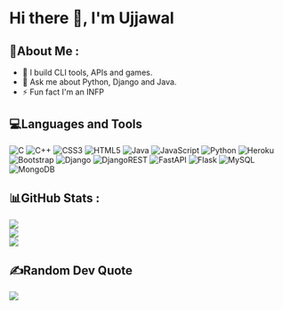 # Hi there 👋, I'm Ujjawal

## 💫About Me :
- 🌱 I build CLI tools, APIs and games.
- 💬 Ask me about Python, Django and Java.
- ⚡ Fun fact I'm an INFP
                                                                                                                                 
## 💻Languages and Tools
![C](https://img.shields.io/badge/c-%2300599C.svg?style=for-the-badge&logo=c&logoColor=white) 
![C++](https://img.shields.io/badge/c++-%2300599C.svg?style=for-the-badge&logo=c%2B%2B&logoColor=white) 
![CSS3](https://img.shields.io/badge/css3-%231572B6.svg?style=for-the-badge&logo=css3&logoColor=white) 
![HTML5](https://img.shields.io/badge/html5-%23E34F26.svg?style=for-the-badge&logo=html5&logoColor=white) 
![Java](https://img.shields.io/badge/java-%23ED8B00.svg?style=for-the-badge&logo=java&logoColor=white) 
![JavaScript](https://img.shields.io/badge/javascript-%23323330.svg?style=for-the-badge&logo=javascript&logoColor=%23F7DF1E) 
![Python](https://img.shields.io/badge/python-3670A0?style=for-the-badge&logo=python&logoColor=ffdd54) 
![Heroku](https://img.shields.io/badge/heroku-%23430098.svg?style=for-the-badge&logo=heroku&logoColor=white) 
![Bootstrap](https://img.shields.io/badge/bootstrap-%23563D7C.svg?style=for-the-badge&logo=bootstrap&logoColor=white) 
![Django](https://img.shields.io/badge/django-%23092E20.svg?style=for-the-badge&logo=django&logoColor=white) 
![DjangoREST](https://img.shields.io/badge/DJANGO-REST-ff1709?style=for-the-badge&logo=django&logoColor=white&color=ff1709&labelColor=gray)
![FastAPI](https://img.shields.io/badge/FastAPI-005571?style=for-the-badge&logo=fastapi) 
![Flask](https://img.shields.io/badge/flask-%23000.svg?style=for-the-badge&logo=flask&logoColor=white) 
![MySQL](https://img.shields.io/badge/mysql-%2300f.svg?style=for-the-badge&logo=mysql&logoColor=white) 
![MongoDB](https://img.shields.io/badge/MongoDB-%234ea94b.svg?style=for-the-badge&logo=mongodb&logoColor=white)

## 📊GitHub Stats :
![](https://github-readme-stats.vercel.app/api?username=ujjawal0911&theme=radical&hide_border=false&include_all_commits=true&count_private=false)<br/>
![](https://github-readme-streak-stats.herokuapp.com/?user=ujjawal0911&theme=radical&hide_border=false)<br/>
![](https://github-readme-stats.vercel.app/api/top-langs/?username=ujjawal0911&theme=radical&hide_border=false&include_all_commits=true&count_private=false&layout=compact)

## ✍️Random Dev Quote
![](https://quotes-github-readme.vercel.app/api?type=horizontal&theme=radical)
                                                                                                                                 
